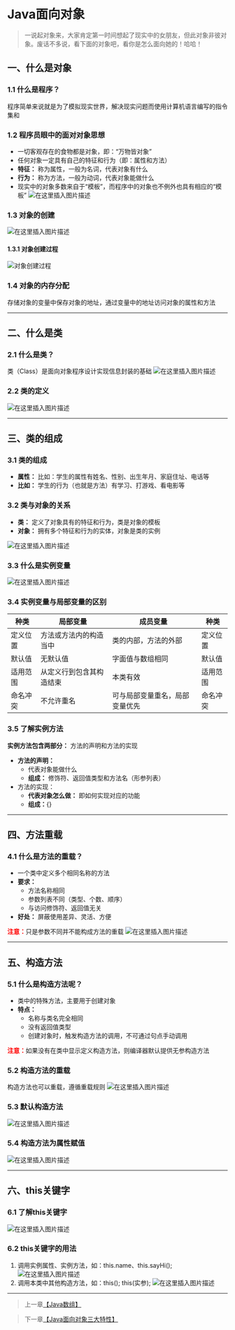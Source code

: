 # Java面向对象



> 一说起对象来，大家肯定第一时间想起了现实中的女朋友，但此对象非彼对象。废话不多说，看下面的对象吧，看你是怎么面向她的！哈哈！

## 一、什么是对象
### 1.1 什么是程序？
程序简单来说就是为了模拟现实世界，解决现实问题而使用计算机语言编写的指令集和



### 1.2 程序员眼中的面对对象思想

 - 一切客观存在的食物都是对象，即：“万物皆对象”
 - 任何对象一定具有自己的特征和行为（即：属性和方法）
 - **特征：** 称为属性，一般为名词，代表对象有什么
 - **行为：** 称为方法，一般为动词，代表对象能做什么
 - 现实中的对象多数来自于“模板”，而程序中的对象也不例外也具有相应的“模板”
![在这里插入图片描述](https://gitee.com/Ziphtracks/Figurebed/raw/master/img/20200503194241.png)



### 1.3 对象的创建

![在这里插入图片描述](https://gitee.com/Ziphtracks/Figurebed/raw/master/img/20200503194311.png)



#### 1.3.1 对象创建过程

![对象创建过程](https://gitee.com/Ziphtracks/Figurebed/raw/master/img/20200503235230.png)



### 1.4 对象的内存分配

存储对象的变量中保存对象的地址，通过变量中的地址访问对象的属性和方法
***

## 二、什么是类
### 2.1 什么是类？
类（Class）是面向对象程序设计实现信息封装的基础
![在这里插入图片描述](https://gitee.com/Ziphtracks/Figurebed/raw/master/img/20200503194435.png)



### 2.2 类的定义

![在这里插入图片描述](https://gitee.com/Ziphtracks/Figurebed/raw/master/img/20200503194509.png)
***
<a id="3"> </a>
## 三、类的组成

### 3.1 类的组成

 - **属性：** 比如：学生的属性有姓名、性别、出生年月、家庭住址、电话等
 - **比如：** 学生的行为（也就是方法）有学习、打游戏、看电影等



### 3.2 类与对象的关系

 - **类：** 定义了对象具有的特征和行为，类是对象的模板
 - **对象：** 拥有多个特征和行为的实体，对象是类的实例

![在这里插入图片描述](https://gitee.com/Ziphtracks/Figurebed/raw/master/img/20200503194601.png)
### 3.3 什么是实例变量
![在这里插入图片描述](https://gitee.com/Ziphtracks/Figurebed/raw/master/img/20200503194635.png)
### 3.4 实例变量与局部变量的区别

| 种类     | 局部变量                 | 成员变量                       | 种类     |
| -------- | ------------------------ | ------------------------------ | -------- |
| 定义位置 | 方法或方法内的构造当中   | 类的内部，方法的外部           | 定义位置 |
| 默认值   | 无默认值                 | 字面值与数组相同               | 默认值   |
| 适用范围 | 从定义行到包含其构造结束 | 本类有效                       | 适用范围 |
| 命名冲突 | 不允许重名               | 可与局部变量重名，局部变量优先 | 命名冲突 |



### 3.5 了解实例方法

**实例方法包含两部分：** 方法的声明和方法的实现

 - **方法的声明：**
	* 代表对象能做什么
	* **组成：** 修饰符、返回值类型和方法名（形参列表）
 - 方法的实现：
	* **代表对象怎么做：** 即如何实现对应的功能
	* **组成：**{}
***
<a id="4"> </a>
## 四、方法重载
### 4.1 什么是方法的重载？


 - 一个类中定义多个相同名称的方法
 - **要求：** 
	* 方法名称相同 
	* 参数列表不同（类型、个数、顺序）
	* 与访问修饰符、返回值无关
 - **好处：** 屏蔽使用差异、灵活、方便

<font color="red">**注意：**</font>只是参数不同并不能构成方法的重载
![在这里插入图片描述](https://gitee.com/Ziphtracks/Figurebed/raw/master/img/20200503194953.png)

***
<a id="5"> </a>
## 五、构造方法
### 5.1 什么是构造方法呢？

 - 类中的特殊方法，主要用于创建对象
 - **特点：**
	* 名称与类名完全相同 
	* 没有返回值类型 
	* 创建对象时，触发构造方法的调用，不可通过句点手动调用

<font color="red">**注意：**</font>如果没有在类中显示定义构造方法，则编译器默认提供无参构造方法



### 5.2 构造方法的重载

构造方法也可以重载，遵循重载规则
![在这里插入图片描述](https://gitee.com/Ziphtracks/Figurebed/raw/master/img/20200503195108)



### 5.3 默认构造方法

![在这里插入图片描述](https://gitee.com/Ziphtracks/Figurebed/raw/master/img/20200503195132.png)
### 5.4 构造方法为属性赋值
![在这里插入图片描述](https://gitee.com/Ziphtracks/Figurebed/raw/master/img/20200503195156.png)
***
<a id="6"> </a>
## 六、this关键字

### 6.1 了解this关键字

![在这里插入图片描述](https://gitee.com/Ziphtracks/Figurebed/raw/master/img/20200503195240.png)



### 6.2 this关键字的用法

 1. 调用实例属性、实例方法，如：this.name、this.sayHi();
![在这里插入图片描述](https://gitee.com/Ziphtracks/Figurebed/raw/master/img/20200503195344.png)
 2. 调用本类中其他构造方法，如：this(); this(实参);
![在这里插入图片描述](https://gitee.com/Ziphtracks/Figurebed/raw/master/img/20200503195401.png)
***



> 上一章[【Java数组】](https://github.com/Ziphtracks/JavaLearningmanual/blob/master/docs/Java-Standard-Edition/Java数组.md)

> 下一章[【Java面向对象三大特性】](https://github.com/Ziphtracks/JavaLearningmanual/blob/master/docs/Java-Standard-Edition/Java面向对象三大特性.md)

